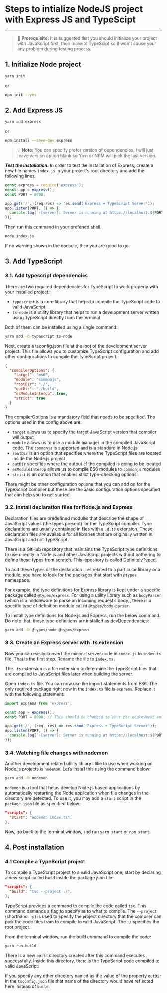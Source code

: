 # Steps to intialize NodeJS project with Express JS and TypeScipt

___

>
> 👀 **Prerequisite:**
> It is suggested that you should initialize your project with JavaScript first, then move to TypeScipt so it won't cause your any problem during testing process.
>

## 1. Initialize Node project

```bash
yarn init
```

or

```bash
npm init --yes
```

## 2. Add Express JS

```bash
yarn add express
```

or

```bash
npm install --save-dev express
```

>
> 💡 **Note:** You can specify prefer version of dependencies, I will just leave version option blank so Yarn or NPM will pick the last version.
>

***Test the installation:***
In order to test the installation of Express, create a new file names `index.js` in your project's root directory and add the following lines.

```Javascript
const express = require('express');
const app = express();
const PORT = 8000;

app.get('/', (req,res) => res.send('Express + TypeScript Server'));
app.listen(PORT, () => {
  console.log(`⚡️[server]: Server is running at https://localhost:${PORT}`);
});
```

Then run this command in your preferred shell.

```bash
node index.js
```

If no warning shown in the console, then you are good to go.

## 3. Add TypeScript

### 3.1. Add typescript dependencies

There are two required dependencies for TypeScript to work properly with your installed project:

- `typescript` is a core library that helps to compile the TypeScript code to valid JavaScript
- `ts-node` is a utility library that helps to run a development server written using TypeScript directly from the terminal

Both of them can be installed using a single command:

```Bash
yarn add -D typescript ts-node

```

Next, create a tsconfig.json file at the root of the development server project. This file allows you to customize TypeScript configuration and add other configurations to compile the TypeScript project:

```json
{
  "compilerOptions": {
    "target": "es6",
    "module": "commonjs",
    "rootDir": "./",
    "outDir": "./build",
    "esModuleInterop": true,
    "strict": true
  }
}

```

The compilerOptions is a mandatory field that needs to be specified. The options used in the config above are:

- `target` allows us to specify the target JavaScript version that compiler will output
- `module` allows us to use a module manager in the compiled JavaScript code. The `commonjs` is supported and is a standard in Node.js
- `rootDir` is an option that specifies where the TypeScript files are located inside the Node.js project
- `outDir` specifies where the output of the compiled is going to be located
- `esModuleInterop` allows us to compile ES6 modules to `commonjs` modules
- `strict` is an option that enables strict type-checking options

There might be other configuration options that you can add on for the TypeScript compiler but these are the basic configuration options specified that can help you to get started.

### 3.2. Install declaration files for Node.js and Express

Declaration files are predefined modules that describe the shape of JavaScript values (the types present) for the TypeScript compiler. Type declarations are usually contained in files with a `.d.ts` extension. These declaration files are available for all libraries that are originally written in JavaScript and not TypeScript.

There is a GitHub repository that maintains the TypeScript type definitions to use directly in Node.js and other JavaScript projects without bothering to define these types from scratch. This repository is called [DefinitelyTyped](https://github.com/DefinitelyTyped/DefinitelyTyped).

To add these types or the declaration files related to a particular library or a module, you have to look for the packages that start with `@types` namespace.

For example, the type definitions for Express library is kept under a specific package called `@types/express`. For using a utility library such as `bodyParser` (which is a middleware to parse an incoming request’s body), there is a specific type of definition module called `@types/body-parser`.

To install type definitions for Node.js and Express, run the below command. Do note that, these type definitions are installed as devDependencies:

```bash
yarn add -D @types/node @types/express
```

### 3.3. Create an Express server with .ts extension

Now you can easily convert the minimal server code in `index.js` to `index.ts` file. That is the first step. Rename the file to `index.ts.`

The `.ts` extension is a file extension to determine the TypeScript files that are compiled to JavaScript files later when building the server.

Open `index.ts` file. You can now use the import statements from ES6. The only required package right now in the `index.ts` file is `express`. Replace it with the following statement:

```typescript
import express from 'express';

const app = express();
const PORT = 8000; // This should be changed to your per deployment environment variable

app.get('/', (req, res) => res.send('Express + TypeScript Server'));
app.listen(PORT, () => {
  console.log(`⚡️[server]: Server is running at https://localhost:${PORT}`);
});
```

### 3.4. Watching file changes with nodemon

Another development related utility library I like to use when working on Node.js projects is `nodemon`. Let’s install this using the command below:

```bash
yarn add -D nodemon

```

`nodemon` is a tool that helps develop Node.js based applications by automatically restarting the Node application when file changes in the directory are detected. To use it, you may add a `start` script in the `package.json` file as specified below:

```json
"scripts": {
  "start": "nodemon index.ts",
},
```

Now, go back to the terminal window, and run `yarn start` or `npm start`.

## 4. Post installation

### 4.1 Compile a TypeScript project

To compile a TypeScript project to a valid JavaScript one, start by declaring a new script called build inside the package.json file:

```json
"scripts": {
  "build": "tsc --project ./",
},
```

TypeScript provides a command to compile the code called `tsc`. This command demands a flag to specify as to what to compile. The `--project` (shorthand: `-p`) is used to specify the project directory that the compiler can pick the code files from to compile to valid JavaScript. The `./` specifies the root project.

From the terminal window, run the build command to compile the code:

```bash
yarn run build
```

There is a new `build` directory created after this command executes successfully. Inside this directory, there is the TypeScript code compiled to valid JavaScript:

If you specify any other directory named as the value of the property `outDir` in the `tsconfig.json` file that name of the directory would have reflected here instead of `build`.
